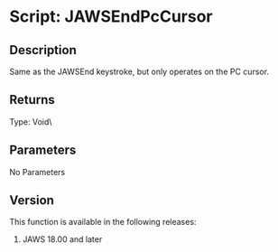 # Script: JAWSEndPcCursor

## Description

Same as the JAWSEnd keystroke, but only operates on the PC cursor.

## Returns

Type: Void\

## Parameters

No Parameters

## Version

This function is available in the following releases:

1.  JAWS 18.00 and later
